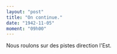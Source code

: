 ```yaml
---
layout: "post"
title: "On continue."
date: "1942-11-05"
moment: "09h00"
---
```


Nous roulons sur des pistes direction l'Est.


<div class="histoire"></div>

<div class="commentaire"></div>